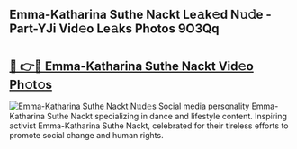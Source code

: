 ## Emma-Katharina Suthe Nackt Le𝚊k𝚎d N𝚞𝚍e - Part-YJi Vid𝚎o Le𝚊ks Photos 9O3Qq

# <h2><a href="http://fb9cng.evod.top/?m=Emma-Katharina+Suthe+Nackt">🔗 👉🔴 Emma-Katharina Suthe Nackt Vid𝚎o Ph𝚘t𝚘s</a></h2>

[![Emma-Katharina Suthe Nackt N𝚞d𝚎s](https://i.imgur.com/8V9OHl7.gif)](http://fb9cng.evod.top/?m=Emma-Katharina+Suthe+Nackt)
Social media personality Emma-Katharina Suthe Nackt specializing in dance and lifestyle content. Inspiring activist Emma-Katharina Suthe Nackt, celebrated for their tireless efforts to promote social change and human rights. 
